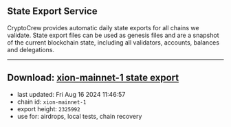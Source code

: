 ## State Export Service
CryptoCrew provides automatic daily state exports for all chains we validate. State export files can be used as genesis files and are a snapshot of the current blockchain state, including all validators, accounts, balances and delegations.

---
**Download: [xion-mainnet-1 state export](https://dl-eu2.ccvalidators.com/SERVICE/xion/xion-mainnet-1_export_2325992.json)**
---

- last updated: Fri Aug 16 2024 11:46:57
- chain id: `xion-mainnet-1`
- export height: `2325992`
- use for: airdrops, local tests, chain recovery
